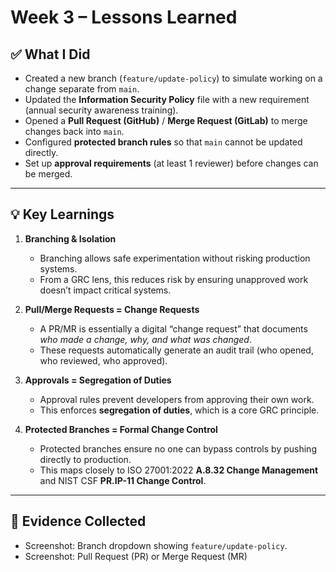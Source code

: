 # Week 3 – Lessons Learned

## ✅ What I Did
- Created a new branch (`feature/update-policy`) to simulate working on a change separate from `main`.  
- Updated the **Information Security Policy** file with a new requirement (annual security awareness training).  
- Opened a **Pull Request (GitHub)** / **Merge Request (GitLab)** to merge changes back into `main`.  
- Configured **protected branch rules** so that `main` cannot be updated directly.  
- Set up **approval requirements** (at least 1 reviewer) before changes can be merged.  

---

## 💡 Key Learnings
1. **Branching & Isolation**  
   - Branching allows safe experimentation without risking production systems.  
   - From a GRC lens, this reduces risk by ensuring unapproved work doesn’t impact critical systems.  

2. **Pull/Merge Requests = Change Requests**  
   - A PR/MR is essentially a digital “change request” that documents *who made a change, why, and what was changed*.  
   - These requests automatically generate an audit trail (who opened, who reviewed, who approved).  

3. **Approvals = Segregation of Duties**  
   - Approval rules prevent developers from approving their own work.  
   - This enforces **segregation of duties**, which is a core GRC principle.  

4. **Protected Branches = Formal Change Control**  
   - Protected branches ensure no one can bypass controls by pushing directly to production.  
   - This maps closely to ISO 27001:2022 **A.8.32 Change Management** and NIST CSF **PR.IP-11 Change Control**.  

---

## 📸 Evidence Collected
- Screenshot: Branch dropdown showing `feature/update-policy`.  
- Screenshot: Pull Request (PR) or Merge Request (MR)
